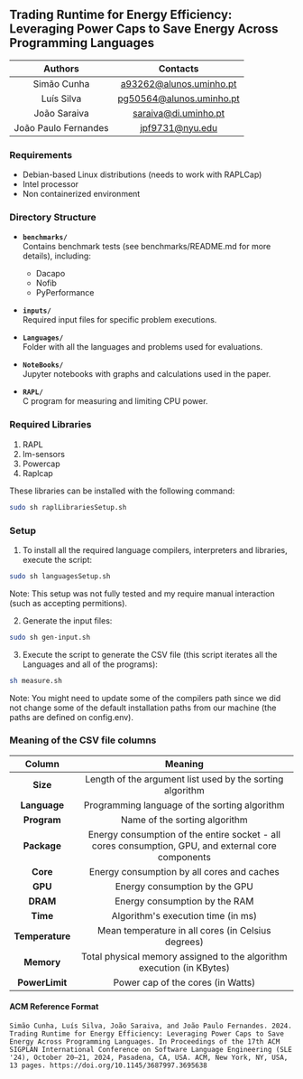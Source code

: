 ## Trading Runtime for Energy Efficiency: Leveraging Power Caps to Save Energy Across Programming Languages

| Authors               | Contacts                            |
|:---------------------:|:-----------------------------------:|
| Simão Cunha           | a93262@alunos.uminho.pt             |
| Luís Silva            | pg50564@alunos.uminho.pt            |
| João Saraiva          | saraiva@di.uminho.pt                |
| João Paulo Fernandes  | jpf9731@nyu.edu                     |

### Requirements
- Debian-based Linux distributions (needs to work with RAPLCap)
- Intel processor
- Non containerized environment

### Directory Structure
- **`benchmarks/`**  
  Contains benchmark tests (see benchmarks/README.md for more details), including:
  - Dacapo
  - Nofib
  - PyPerformance

- **`inputs/`**  
  Required input files for specific problem executions.

- **`Languages/`**  
  Folder with all the languages and problems used for evaluations.

- **`NoteBooks/`**  
  Jupyter notebooks with graphs and calculations used in the paper.

- **`RAPL/`**  
  C program for measuring and limiting CPU power.


### Required Libraries
1. RAPL
2. lm-sensors
3. Powercap
4. Raplcap

These libraries can be installed with the following command:

```bash
sudo sh raplLibrariesSetup.sh
```

### Setup
1. To install all the required language compilers, interpreters and libraries, execute the script:

```bash
sudo sh languagesSetup.sh
```

Note: This setup was not fully tested and my require manual interaction (such as accepting permitions).

2. Generate the input files:

```bash
sudo sh gen-input.sh
```

3. Execute the script to generate the CSV file (this script iterates all the Languages and all of the programs):

```bash
sh measure.sh
```

Note: You might need to update some of the compilers path since we did not change some of the default installation paths from our machine (the paths are defined on config.env).

### Meaning of the CSV file columns

|      Column      |                        Meaning                                                                     |
|:----------------:|:--------------------------------------------------------------------------------------------------:|
|      **Size**    | Length of the argument list used by the sorting algorithm                                          |
|    **Language**  | Programming language of the sorting algorithm                                                      |
|    **Program**   | Name of the sorting algorithm                                                                      |
|    **Package**   | Energy consumption of the entire socket - all cores consumption, GPU, and external core components |
|     **Core**     | Energy consumption by all cores and caches                                                         |
|     **GPU**      | Energy consumption by the GPU                                                                      |
|     **DRAM**     | Energy consumption by the RAM                                                                      |
|     **Time**     | Algorithm's execution time (in ms)                                                                 |
| **Temperature**  | Mean temperature in all cores (in Celsius degrees)                                                 |
|    **Memory**    | Total physical memory assigned to the algorithm execution (in KBytes)                              |
|  **PowerLimit**  | Power cap of the cores (in Watts)                                                                  |

#### ACM Reference Format

```
Simão Cunha, Luís Silva, João Saraiva, and João Paulo Fernandes. 2024. Trading Runtime for Energy Efficiency: Leveraging Power Caps to Save Energy Across Programming Languages. In Proceedings of the 17th ACM SIGPLAN International Conference on Software Language Engineering (SLE '24), October 20–21, 2024, Pasadena, CA, USA. ACM, New York, NY, USA, 13 pages. https://doi.org/10.1145/3687997.3695638
```
